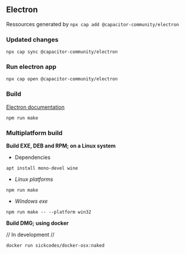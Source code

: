 ## Electron

Ressources generated by `npx cap add @capacitor-community/electron`

### Updated changes

```shell
npx cap sync @capacitor-community/electron
```

### Run electron app

```shell
npx cap open @capacitor-community/electron
```

### Build

[Electron documentation](https://www.electronjs.org/docs/latest/tutorial/tutorial-packaging)

```shell
npm run make
```

### Multiplatform build

**Build EXE, DEB and RPM; on a Linux system**

- Dependencies
```shell
apt install mono-devel wine
```

- _Linux platforms_
```shell
npm run make
```

- _Windows exe_
```shell
npm run make -- --platform win32
```

**Build DMG; using docker**

// In development //

```shell
docker run sickcodes/docker-osx:naked
```